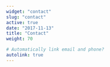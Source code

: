 ```yaml
---
widget: "contact"
slug: "contact"
active: true
date: "2017-11-13"
title: "Contact"
weight: 70

# Automatically link email and phone?
autolink: true 
---
```

